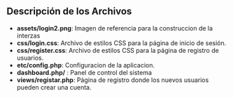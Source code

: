 ## Descripción de los Archivos

- **assets/login2.png**: Imagen de referencia para la construccion de la interzas
- **css/login.css**: Archivo de estilos CSS para la página de inicio de sesión.
- **css/register.css**: Archivo de estilos CSS para la página de registro de usuarios.
- **etc/config.php**: Configuracion de la aplicacion.
- **dashboard.php/** : Panel de control del sistema
- **views/registar.php**: Página de registro donde los nuevos usuarios pueden crear una cuenta.


